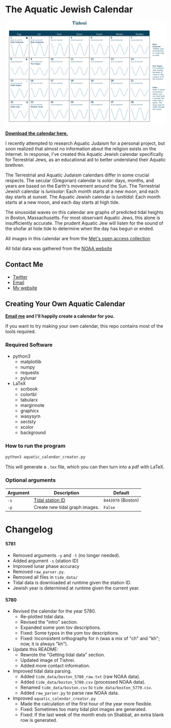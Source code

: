 # The Aquatic Jewish Calendar

![Tishrei](Tishrei.png)

**[Download the calendar here.](https://github.com/subalterngames/AquaticCalendar/releases/download/5781/calendar.pdf)**

I recently attempted to research Aquatic Judaism for a personal project, but soon realized that almost no information about the religion exists on the Internet. In response, I've created this Aquatic Jewish calendar specifically for Terrestrial Jews, as an educational aid to better understand their Aquatic brethren.

The Terrestrial and Aquatic Judaism calendars differ in some crucial respects. The secular (Gregorian) calendar is _solar_: days, months, and years are based on the Earth's movement around the Sun. The Terrestrial Jewish calendar is _lunisolar_: Each month starts at a new moon, and each day starts at sunset. The Aquatic Jewish calendar is _lunitidal_: Each month starts at a new moon, and each day starts at high tide.

The sinusoidal waves on this calendar are graphs of predicted tidal heights in Boston, Massachusetts. For most observant Aquatic Jews, this alone is insufficiently accurate. The prudent Aquatic Jew will listen for the sound of the shofar at hide tide to determine when the day has begun or ended.

All images in this calendar are from the [Met's open access collection](https://www.metmuseum.org/art/collection)

All tidal data was gathered from the [NOAA website](https://opendap.co-ops.nos.noaa.gov/axis/webservices/predictions/index.jsp)

## Contact Me

- [Twitter](https://twitter.com/subalterngames)
- [Email](subalterngames@gmail.com)
- [My website](https://subalterngames.com)

## Creating Your Own Aquatic Calendar

**[Email me](subalterngames@gmail.com) and I'll happily create a calendar for you.** 

If you want to try making your own calendar, this repo contains most of the tools required.

### Required Software

- python3
  - matplotlib
  - numpy
  - requests
  - pylunar
- LaTeX
  - scrbook
  - colortbl
  - tabularx
  - marginnote
  - graphicx
  - wasysym
  - sectsty
  - xcolor 
  - background

### How to run the program

```python
python3 aquatic_calendar_creator.py
```

This will generate a `.tex` file, which you can then turn into a pdf with LaTeX.

### Optional arguments

| Argument | Description | Default |
| --- | --- | --- |
| `-s` | [Tidal station ID](https://tidesandcurrents.noaa.gov/stations.html?type=Water+Levels) | `8443970` (Boston) |
| `-p` | Create new tidal graph images. | `False` |


# Changelog

#### 5781

- Removed arguments `-y` and `-t` (no longer needed).
- Added argument `-s` (station ID)
- Improved lunar phase accuracy
- Removed `raw_parser.py`.
- Removed all files in  `tide_data/`
- Tidal data is downloaded at runtime given the station ID.
- Jewish year is determined at runtime given the current year.

#### 5780

- Revised the calendar for the year 5780.
  - Re-plotted tidal data.
  - Revised the "intro" section.
  - Expanded some yom tov descriptions.
  - Fixed: Some typos in the yom tov descriptions.
  - Fixed: Inconsistent orthography for ח (was a mix of "ch" and "kh"; now, it is always "kh").
- Update this README:
  - Rewrote the "Getting tidal data" section.
  - Updated image of Tishrei.
  - Added more contact information.
- Improved tidal data parsing.
  - Added `tide_data/boston_5780_raw.txt` (raw NOAA data).
  - Added `tide_data/boston_5780.csv` (processed NOAA data).
  - Renamed `tide_data/boston.csv` to `tide_data/boston_5779.csv`.
  - Added `raw_parser.py` to parse raw NOAA data.
- Improved `aquatic_calendar_creator.py`
  - Made the calculation of the first hour of the year more flexible.
  - Fixed: Sometimes too many tidal plot images are generated.
  - Fixed: If the last week of the month ends on Shabbat, an extra blank row is generated.